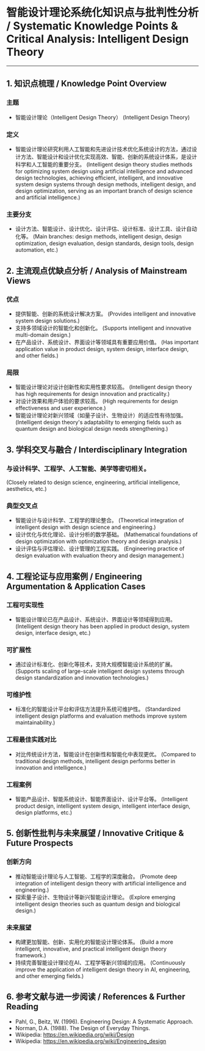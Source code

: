 # 智能设计理论系统化知识点与批判性分析 / Systematic Knowledge Points & Critical Analysis: Intelligent Design Theory

---

## 1. 知识点梳理 / Knowledge Point Overview

### 主题
- 智能设计理论（Intelligent Design Theory）
  (Intelligent Design Theory)

### 定义
- 智能设计理论研究利用人工智能和先进设计技术优化系统设计的方法，通过设计方法、智能设计和设计优化实现高效、智能、创新的系统设计体系，是设计科学和人工智能的重要分支。
  (Intelligent design theory studies methods for optimizing system design using artificial intelligence and advanced design technologies, achieving efficient, intelligent, and innovative system design systems through design methods, intelligent design, and design optimization, serving as an important branch of design science and artificial intelligence.)

### 主要分支
- 设计方法、智能设计、设计优化、设计评估、设计标准、设计工具、设计自动化等。
  (Main branches: design methods, intelligent design, design optimization, design evaluation, design standards, design tools, design automation, etc.)

## 2. 主流观点优缺点分析 / Analysis of Mainstream Views

### 优点
- 提供智能、创新的系统设计解决方案。
  (Provides intelligent and innovative system design solutions.)
- 支持多领域设计的智能化和创新化。
  (Supports intelligent and innovative multi-domain design.)
- 在产品设计、系统设计、界面设计等领域具有重要应用价值。
  (Has important application value in product design, system design, interface design, and other fields.)

### 局限
- 智能设计理论对设计创新性和实用性要求较高。
  (Intelligent design theory has high requirements for design innovation and practicality.)
- 对设计效果和用户体验的要求较高。
  (High requirements for design effectiveness and user experience.)
- 智能设计理论对新兴领域（如量子设计、生物设计）的适应性有待加强。
  (Intelligent design theory's adaptability to emerging fields such as quantum design and biological design needs strengthening.)

## 3. 学科交叉与融合 / Interdisciplinary Integration

### 与设计科学、工程学、人工智能、美学等密切相关。
  (Closely related to design science, engineering, artificial intelligence, aesthetics, etc.)

### 典型交叉点
- 智能设计与设计科学、工程学的理论整合。
  (Theoretical integration of intelligent design with design science and engineering.)
- 设计优化与优化理论、设计分析的数学基础。
  (Mathematical foundations of design optimization with optimization theory and design analysis.)
- 设计评估与评估理论、设计管理的工程实践。
  (Engineering practice of design evaluation with evaluation theory and design management.)

## 4. 工程论证与应用案例 / Engineering Argumentation & Application Cases

### 工程可实现性
- 智能设计理论已在产品设计、系统设计、界面设计等领域得到应用。
  (Intelligent design theory has been applied in product design, system design, interface design, etc.)

### 可扩展性
- 通过设计标准化、创新化等技术，支持大规模智能设计系统的扩展。
  (Supports scaling of large-scale intelligent design systems through design standardization and innovation technologies.)

### 可维护性
- 标准化的智能设计平台和评估方法提升系统可维护性。
  (Standardized intelligent design platforms and evaluation methods improve system maintainability.)

### 工程最佳实践对比
- 对比传统设计方法，智能设计在创新性和智能化中表现更优。
  (Compared to traditional design methods, intelligent design performs better in innovation and intelligence.)

### 工程案例
- 智能产品设计、智能系统设计、智能界面设计、设计平台等。
  (Intelligent product design, intelligent system design, intelligent interface design, design platforms, etc.)

## 5. 创新性批判与未来展望 / Innovative Critique & Future Prospects

### 创新方向
- 推动智能设计理论与人工智能、工程学的深度融合。
  (Promote deep integration of intelligent design theory with artificial intelligence and engineering.)
- 探索量子设计、生物设计等新兴智能设计理论。
  (Explore emerging intelligent design theories such as quantum design and biological design.)

### 未来展望
- 构建更加智能、创新、实用化的智能设计理论体系。
  (Build a more intelligent, innovative, and practical intelligent design theory framework.)
- 持续完善智能设计理论在AI、工程学等新兴领域的应用。
  (Continuously improve the application of intelligent design theory in AI, engineering, and other emerging fields.)

## 6. 参考文献与进一步阅读 / References & Further Reading

- Pahl, G., Beitz, W. (1996). Engineering Design: A Systematic Approach.
- Norman, D.A. (1988). The Design of Everyday Things.
- Wikipedia: <https://en.wikipedia.org/wiki/Design>
- Wikipedia: <https://en.wikipedia.org/wiki/Engineering_design> 